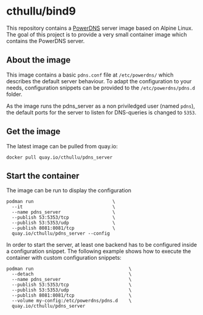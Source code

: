 # cthullu/bind9

This repository contains a [PowerDNS][1] server image based on Alpine Linux.
The goal of this project is to provide a very small container image which contains the
PowerDNS server.

## About the image

This image contains a basic `pdns.conf` file at `/etc/powerdns/` which describes the default
server behaviour. To adapt the configuration to your needs, configuration snippets can be
provided to the `/etc/powerdns/pdns.d` folder.

As the image runs the pdns_server as a non priviledged user (named `pdns`), the default
ports for the server to listen for DNS-queries is changed to `5353`.

## Get the image

The latest image can be pulled from quay.io:

    docker pull quay.io/cthullu/pdns_server

## Start the container

The image can be run to display the configuration

    podman run                             \
      --it                                 \
      --name pdns_server                   \
      --publish 53:5353/tcp                \
      --publish 53:5353/udp                \
      --publish 8081:8081/tcp              \
      quay.io/cthullu/pdns_server --config

In order to start the server, at least one backend has to be configured inside a
configuration snippet. The following example shows how to execute the container with
custom configuration snippets:

    podman run                                   \
      --detach                                   \
      --name pdns_server                         \
      --publish 53:5353/tcp                      \
      --publish 53:5353/udp                      \
      --publish 8081:8081/tcp                    \
      --volume my-config:/etc/powerdns/pdns.d    \
      quay.io/cthullu/pdns_server

[1]: https://www.powerdns.com
